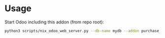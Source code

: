 # Usage

Start Odoo including this addon (from repo root):

```bash
python3 scripts/nix_odoo_web_server.py --db-name mydb --addon purchase_reception_status
```
